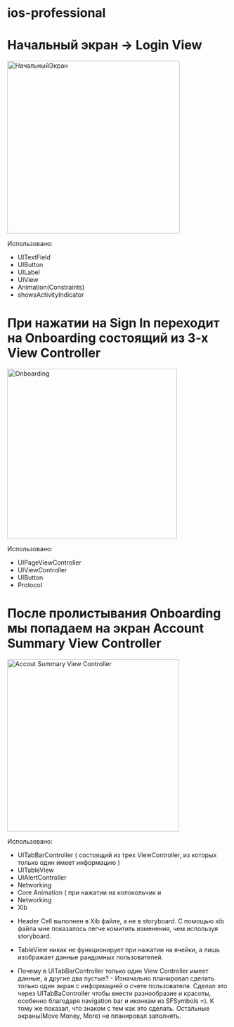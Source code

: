 # ios-professional

# Начальный экран -> Login View
<img width="392" alt="НачальныйЭкран" src="https://user-images.githubusercontent.com/105271727/169967216-9454c548-31ea-4dce-bc2a-282e7cd479c5.png">

Использовано: 

- UITextField
- UIButton
- UILabel
- UIView
- Animation(Constraints)
- showsActivityIndicator

# При нажатии на Sign In переходит на Onboarding состоящий из 3-х View Controller

<img width="386" alt="Onboarding" src="https://user-images.githubusercontent.com/105271727/169976395-559036c1-732b-4a5c-a31c-8c3fbccf5956.png">

Использовано: 

- UIPageViewController
- UIViewController 
- UIButton
- Protocol

# После пролистывания Onboarding мы попадаем на экран Account Summary View Controller 
<img width="391" alt="Accout Summary View Controller" src="https://user-images.githubusercontent.com/105271727/169977260-90443132-2bef-4cfc-8fdb-1c092f282899.png">

Использовано: 

- UITabBarController ( состоящий из трех ViewController, из которых только один имеет информацию )
- UITableView
- UIAlertController 
- Networking 
- Core Animation ( при нажатии на колокольчик и 
- Networking
- Xib 

* Header Cell выполнен в Xib файле, а не в storyboard. С помощью xib файла мне показалось легче комитить изменения, чем используя storyboard.

* TableView никак не функционирует при нажатии на ячейки, а лишь изображает данные рандомных пользователей.

* Почему в UITabBarController только один View Controller имеет данные, а другие два пустые? - Изначально планировал сделать только один экран с информацией о счете пользователя. Сделал это через UITabBaController чтобы внести разнообразие и красоты, особенно благодаря navigation bar и иконкам из SFSymbols =). К тому же показал, что знаком с тем как это сделать. Остальные экраны(Move Money, More) не планировал заполнять. 
